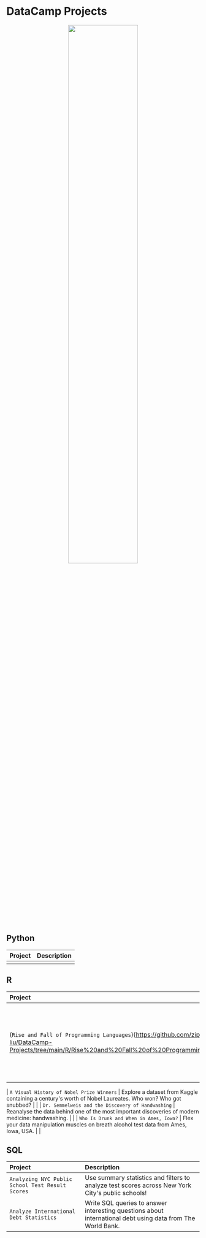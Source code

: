 # DataCamp Projects

<p align="center">
<img src="https://user-images.githubusercontent.com/66647718/203878212-8ec7de3d-db1f-4f53-a7f4-d593cd27c355.JPG" width="60%" height="60%">
</p>

## Python

| Project | Description | 
| :---- | :---- | 
| | |


## R

| Project | Description | Topics |
| :---- | :---- | :---- |
| (`Rise and Fall of Programming Languages`){https://github.com/zipeng-liu/DataCamp-Projects/tree/main/R/Rise%20and%20Fall%20of%20Programming%20Languages} | Analyze the relative popularity of programming languages over time based on Stack Overflow data. | `Data Manipulation` `Data Visualization` `Importing & Cleaning Data` |

| `A Visual History of Nobel Prize Winners` | Explore a dataset from Kaggle containing a century's worth of Nobel Laureates. Who won? Who got snubbed? | |
| `Dr. Semmelweis and the Discovery of Handwashing` | Reanalyse the data behind one of the most important discoveries of modern medicine: handwashing. | |
| `Who Is Drunk and When in Ames, Iowa?` | Flex your data manipulation muscles on breath alcohol test data from Ames, Iowa, USA. | |


## SQL

| Project | Description | 
| :----- | :--- | 
| `Analyzing NYC Public School Test Result Scores` | Use summary statistics and filters to analyze test scores across New York City's public schools! |
| `Analyze International Debt Statistics` | Write SQL queries to answer interesting questions about international debt using data from The World Bank. |

